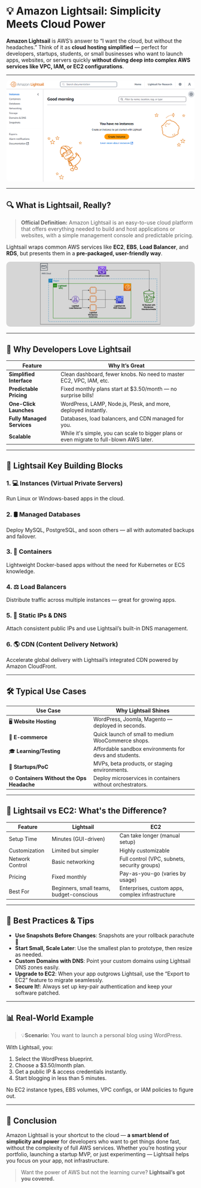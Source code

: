 # **💡 Amazon Lightsail: Simplicity Meets Cloud Power**

**Amazon Lightsail** is AWS’s answer to “I want the cloud, but without the headaches.” Think of it as **cloud hosting simplified** — perfect for developers, startups, students, or small businesses who want to launch apps, websites, or servers quickly **without diving deep into complex AWS services like VPC, IAM, or EC2 configurations**.

---

<div style="text-align: center;">
  <img src="images/aws-lightsail.png" alt="Amazon Lightsail simplified platform" style="border-radius: 10px;" />
</div>

---

## **🔍 What is Lightsail, Really?**

> **Official Definition:** Amazon Lightsail is an easy-to-use cloud platform that offers everything needed to build and host applications or websites, with a simple management console and predictable pricing.

Lightsail wraps common AWS services like **EC2**, **EBS**, **Load Balancer**, and **RDS**, but presents them in a **pre-packaged, user-friendly way**.

<div style="text-align: center;">
  <img src="images/amazon-lightsail.png" alt="Amazon Lightsail simplified platform" style="border-radius: 10px;" />
</div>

---

## **🚀 Why Developers Love Lightsail**

| Feature                    | Why It’s Great                                                                            |
| -------------------------- | ----------------------------------------------------------------------------------------- |
| **Simplified Interface**   | Clean dashboard, fewer knobs. No need to master EC2, VPC, IAM, etc.                       |
| **Predictable Pricing**    | Fixed monthly plans start at \$3.50/month — no surprise bills!                            |
| **One-Click Launches**     | WordPress, LAMP, Node.js, Plesk, and more, deployed instantly.                            |
| **Fully Managed Services** | Databases, load balancers, and CDN managed for you.                                       |
| **Scalable**               | While it's simple, you can scale to bigger plans or even migrate to full-blown AWS later. |

---

## **🧩 Lightsail Key Building Blocks**

### 1. **💻 Instances (Virtual Private Servers)**

Run Linux or Windows-based apps in the cloud.

### 2. **🛢️ Managed Databases**

Deploy MySQL, PostgreSQL, and soon others — all with automated backups and failover.

### 3. **🐳 Containers**

Lightweight Docker-based apps without the need for Kubernetes or ECS knowledge.

### 4. **⚖️ Load Balancers**

Distribute traffic across multiple instances — great for growing apps.

### 5. **🧭 Static IPs & DNS**

Attach consistent public IPs and use Lightsail’s built-in DNS management.

### 6. **🌎 CDN (Content Delivery Network)**

Accelerate global delivery with Lightsail’s integrated CDN powered by Amazon CloudFront.

---

## **🛠️ Typical Use Cases**

| Use Case                                   | Why Lightsail Shines                                      |
| ------------------------------------------ | --------------------------------------------------------- |
| 🖥️ **Website Hosting**                     | WordPress, Joomla, Magento — deployed in seconds.         |
| 🛒 **E-commerce**                          | Quick launch of small to medium WooCommerce shops.        |
| 🎓 **Learning/Testing**                    | Affordable sandbox environments for devs and students.    |
| 🐣 **Startups/PoC**                        | MVPs, beta products, or staging environments.             |
| ⚙️ **Containers Without the Ops Headache** | Deploy microservices in containers without orchestrators. |

---

## **🔄 Lightsail vs EC2: What's the Difference?**

| Feature         | Lightsail                                | EC2                                              |
| --------------- | ---------------------------------------- | ------------------------------------------------ |
| Setup Time      | Minutes (GUI-driven)                     | Can take longer (manual setup)                   |
| Customization   | Limited but simpler                      | Highly customizable                              |
| Network Control | Basic networking                         | Full control (VPC, subnets, security groups)     |
| Pricing         | Fixed monthly                            | Pay-as-you-go (varies by usage)                  |
| Best For        | Beginners, small teams, budget-conscious | Enterprises, custom apps, complex infrastructure |

---

## **🧠 Best Practices & Tips**

- **Use Snapshots Before Changes**: Snapshots are your rollback parachute 🎒
- **Start Small, Scale Later**: Use the smallest plan to prototype, then resize as needed.
- **Custom Domains with DNS**: Point your custom domains using Lightsail DNS zones easily.
- **Upgrade to EC2**: When your app outgrows Lightsail, use the “Export to EC2” feature to migrate seamlessly.
- **Secure It!**: Always set up key-pair authentication and keep your software patched.

---

## **📊 Real-World Example**

> 💡**Scenario:** You want to launch a personal blog using WordPress.

With Lightsail, you:

1. Select the WordPress blueprint.
2. Choose a \$3.50/month plan.
3. Get a public IP & access credentials instantly.
4. Start blogging in less than 5 minutes.

No EC2 instance types, EBS volumes, VPC configs, or IAM policies to figure out.

---

## **🎯 Conclusion**

Amazon Lightsail is your shortcut to the cloud — **a smart blend of simplicity and power** for developers who want to get things done fast, without the complexity of full AWS services. Whether you’re hosting your portfolio, launching a startup MVP, or just experimenting — Lightsail helps you focus on your app, not infrastructure.

> Want the power of AWS but not the learning curve? **Lightsail’s got you covered.**
